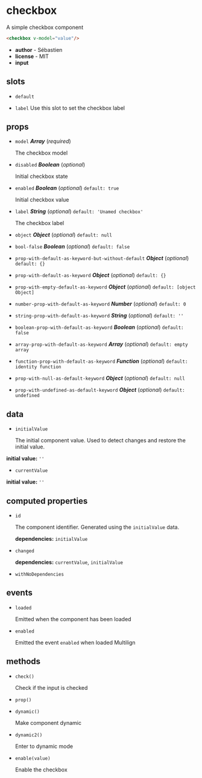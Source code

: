 # checkbox 

A simple checkbox component

```html
<checkbox v-model="value"/>
``` 

- **author** - Sébastien 
- **license** - MIT 
- **input** 

## slots 

- `default`  

- `label` Use this slot to set the checkbox label 

## props 

- `model` ***Array*** (*required*) 

  The checkbox model 

- `disabled` ***Boolean*** (*optional*) 

  Initial checkbox state 

- `enabled` ***Boolean*** (*optional*) `default: true` 

  Initial checkbox value 

- `label` ***String*** (*optional*) `default: 'Unamed checkbox'` 

  The checkbox label 

- `object` ***Object*** (*optional*) `default: null` 

- `bool-false` ***Boolean*** (*optional*) `default: false` 

- `prop-with-default-as-keyword-but-without-default` ***Object*** (*optional*) `default: {}` 

- `prop-with-default-as-keyword` ***Object*** (*optional*) `default: {}` 

- `prop-with-empty-default-as-keyword` ***Object*** (*optional*) `default: [object Object]` 

- `number-prop-with-default-as-keyword` ***Number*** (*optional*) `default: 0` 

- `string-prop-with-default-as-keyword` ***String*** (*optional*) `default: ''` 

- `boolean-prop-with-default-as-keyword` ***Boolean*** (*optional*) `default: false` 

- `array-prop-with-default-as-keyword` ***Array*** (*optional*) `default: empty array` 

- `function-prop-with-default-as-keyword` ***Function*** (*optional*) `default: identity function` 

- `prop-with-null-as-default-keyword` ***Object*** (*optional*) `default: null` 

- `prop-with-undefined-as-default-keyword` ***Object*** (*optional*) `default: undefined` 

## data 

- `initialValue` 

  The initial component value.
  Used to detect changes and restore the initial value. 

**initial value:** `''` 

- `currentValue` 

**initial value:** `''` 

## computed properties 

- `id` 

  The component identifier.
  Generated using the `initialValue` data. 

   **dependencies:** `initialValue` 

- `changed` 

   **dependencies:** `currentValue`, `initialValue` 

- `withNoDependencies` 

## events 

- `loaded` 

  Emitted when the component has been loaded 

- `enabled` 

  Emitted the event `enabled` when loaded
  Multilign 

## methods 

- `check()` 

  Check if the input is checked 

- `prop()` 

- `dynamic()` 

  Make component dynamic 

- `dynamic2()` 

  Enter to dynamic mode 

- `enable(value)` 

  Enable the checkbox 

